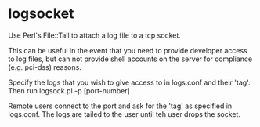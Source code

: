 logsocket
=========

Use Perl's File::Tail to attach a log file to a tcp socket.

This can be useful in the event that you need to provide developer access to log files, but can not provide shell accounts on the server for compliance (e.g. pci-dss) reasons.

Specify the logs that you wish to give access to in logs.conf and their 'tag'.  Then run logsock.pl -p [port-number]

Remote users connect to the port and ask for the 'tag' as specified in logs.conf.  The logs are tailed to the user until teh user drops the socket.


